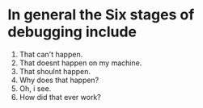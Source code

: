 # In general the Six stages of debugging include

1. That can't happen.
2. That doesnt happen on my machine.
3. That shoulnt happen.
4. Why does that happen?
5. Oh, i see.
6. How did that ever work?
